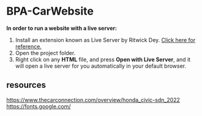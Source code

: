 # BPA-CarWebsite
**In order to run a website with a live server:**
1. Install an extension known as Live Server by Ritwick Dey. [Click here for reference.](https://marketplace.visualstudio.com/items?itemName=ritwickdey.LiveServer)
2. Open the project folder.
3. Right click on any **HTML** file, and press **Open with Live Server**, and it will open a live server for you automatically in your default browser.

## resources
https://www.thecarconnection.com/overview/honda_civic-sdn_2022
https://fonts.google.com/